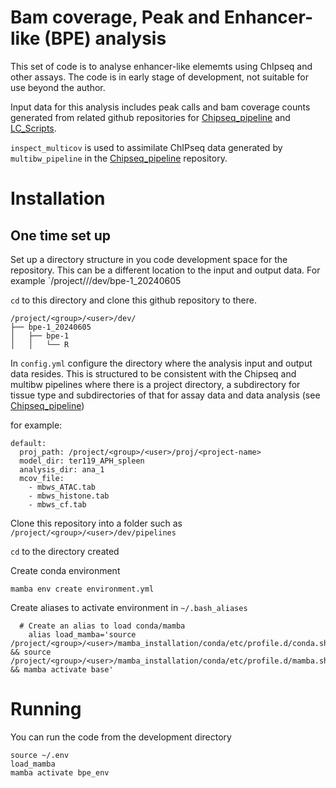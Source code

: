 Bam coverage, Peak and Enhancer-like (BPE) analysis
=============================================

This set of code is to analyse enhancer-like elememts using ChIpseq and other assays.
The code is in early stage of development, not suitable for use beyond the author.

Input data for this analysis includes peak calls and bam coverage counts 
generated from related github repositories for [Chipseq_pipeline](https://github.com/LucyJoy12/Scripts) and [LC_Scripts](https://github.com/mikej100/lc_scripts).


`inspect_multicov` is used to assimilate ChIPseq data generated by `multibw_pipeline` in the  [Chipseq_pipeline](https://github.com/LucyJoy12/Scripts) repository.

Installation
============

One time set up
--------------

Set up a directory structure in you code development space for the repository. 
This can be a different location to the input and output data. 
For example `/project/<group>/<user>/dev/bpe-1_20240605

`cd` to this directory and clone this github repository to there.

```
/project/<group>/<user>/dev/
├── bpe-1_20240605
│   ├── bpe-1
│   │   └── R
```

In `config.yml` configure the directory where the analysis input and output data resides. This is structured to be consistent with the Chipseq and multibw pipelines where there is a project directory, a subdirectory for tissue type and subdirectories of that for assay data and data analysis (see 
[Chipseq_pipeline](https://github.com/LucyJoy12/Scripts))

for example:
```
default:
  proj_path: /project/<group>/<user>/proj/<project-name>
  model_dir: ter119_APH_spleen
  analysis_dir: ana_1
  mcov_file:
    - mbws_ATAC.tab
    - mbws_histone.tab
    - mbws_cf.tab
```

Clone this repository into a folder such as `/project/<group>/<user>/dev/pipelines`

`cd` to the directory created

Create conda environment

    mamba env create environment.yml 

Create aliases to activate environment in `~/.bash_aliases`
```
  # Create an alias to load conda/mamba
    alias load_mamba='source /project/<group>/<user>/mamba_installation/conda/etc/profile.d/conda.sh && source /project/<group>/<user>/mamba_installation/conda/etc/profile.d/mamba.sh && mamba activate base'
```
Running
=======

You can run the code from the development directory


```
source ~/.env
load_mamba
mamba activate bpe_env
```
